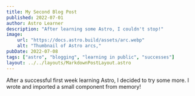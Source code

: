 ```yaml
---
title: My Second Blog Post
published: 2022-07-01
author: Astro Learner
description: "After learning some Astro, I couldn't stop!"
image:
    url: "https://docs.astro.build/assets/arc.webp"
    alt: "Thumbnail of Astro arcs,"
pubDate: 2022-07-08
tags: ["astro", "blogging", "learning in public", "successes"]
layout: ../../layouts/MarkdownPostLayout.astro
---
```

After a successful first week learning Astro, I decided to try some more. I wrote and imported a small component from memory!